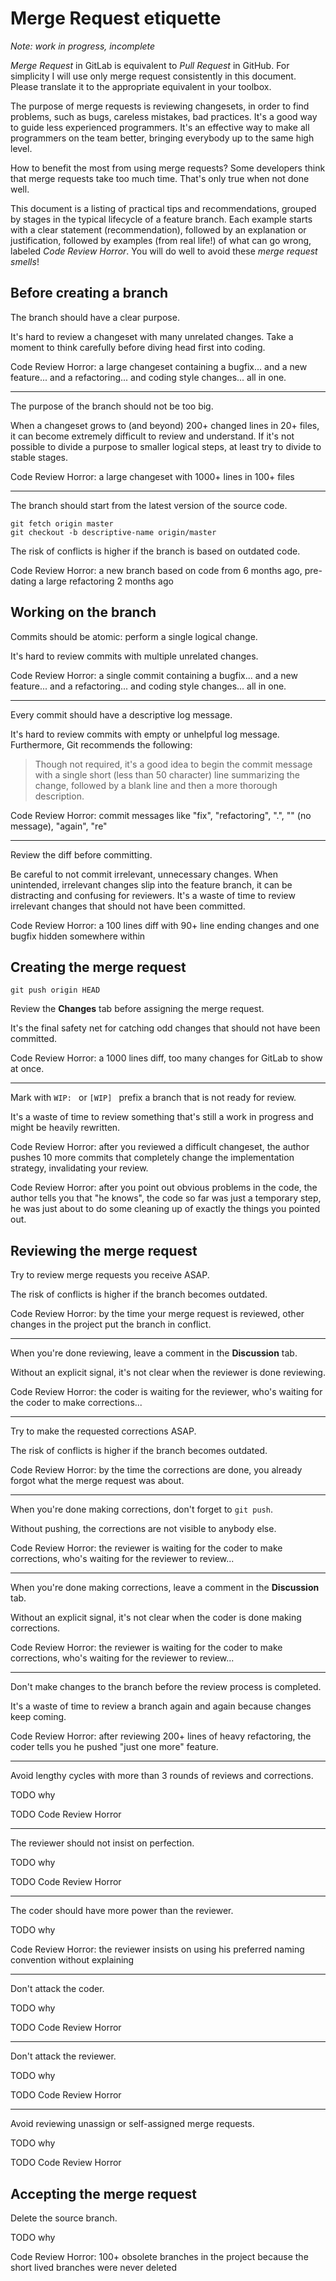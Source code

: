 Merge Request etiquette
=======================

*Note: work in progress, incomplete*

*Merge Request* in GitLab is equivalent to *Pull Request* in GitHub.
For simplicity I will use only merge request consistently in this document.
Please translate it to the appropriate equivalent in your toolbox.

The purpose of merge requests is reviewing changesets,
in order to find problems, such as bugs, careless mistakes, bad practices.
It's a good way to guide less experienced programmers.
It's an effective way to make all programmers on the team better,
bringing everybody up to the same high level.

How to benefit the most from using merge requests?
Some developers think that merge requests take too much time.
That's only true when not done well.

This document is a listing of practical tips and recommendations,
grouped by stages in the typical lifecycle of a feature branch.
Each example starts with a clear statement (recommendation),
followed by an explanation or justification,
followed by examples (from real life!) of what can go wrong,
labeled *Code Review Horror*.
You will do well to avoid these *merge request smells*!

Before creating a branch
------------------------

The branch should have a clear purpose.

It's hard to review a changeset with many unrelated changes.
Take a moment to think carefully before diving head first into coding.

Code Review Horror: a large changeset containing a bugfix... and a new feature... and a refactoring... and coding style changes... all in one.

---

The purpose of the branch should not be too big.

When a changeset grows to (and beyond) 200+ changed lines in 20+ files,
it can become extremely difficult to review and understand.
If it's not possible to divide a purpose to smaller logical steps,
at least try to divide to stable stages.

Code Review Horror: a large changeset with 1000+ lines in 100+ files

---

The branch should start from the latest version of the source code.

    git fetch origin master
    git checkout -b descriptive-name origin/master

The risk of conflicts is higher if the branch is based on outdated code.

Code Review Horror: a new branch based on code from 6 months ago, pre-dating a large refactoring 2 months ago

Working on the branch
---------------------

Commits should be atomic: perform a single logical change.

It's hard to review commits with multiple unrelated changes.

Code Review Horror: a single commit containing a bugfix... and a new feature... and a refactoring... and coding style changes... all in one.

---

Every commit should have a descriptive log message.

It's hard to review commits with empty or unhelpful log message.
Furthermore, Git recommends the following:

> Though not required, it's a good idea to begin the commit message with
> a single short (less than 50 character) line summarizing the change,
> followed by a blank line and then a more thorough description.

Code Review Horror: commit messages like "fix", "refactoring", ".", "" (no message), "again", "re"

---

Review the diff before committing.

Be careful to not commit irrelevant, unnecessary changes.
When unintended, irrelevant changes slip into the feature branch,
it can be distracting and confusing for reviewers.
It's a waste of time to review irrelevant changes that should not have been committed.

Code Review Horror: a 100 lines diff with 90+ line ending changes and one bugfix hidden somewhere within

Creating the merge request
--------------------------

    git push origin HEAD

Review the **Changes** tab before assigning the merge request.

It's the final safety net for catching odd changes that should not have been committed.

Code Review Horror: a 1000 lines diff, too many changes for GitLab to show at once.

---

Mark with `WIP: ` or `[WIP] ` prefix a branch that is not ready for review.

It's a waste of time to review something that's still a work in progress and might be heavily rewritten.

Code Review Horror: after you reviewed a difficult changeset, the author pushes 10 more commits that completely change the implementation strategy, invalidating your review.

Code Review Horror: after you point out obvious problems in the code, the author tells you that "he knows", the code so far was just a temporary step, he was just about to do some cleaning up of exactly the things you pointed out.

Reviewing the merge request
---------------------------

Try to review merge requests you receive ASAP.

The risk of conflicts is higher if the branch becomes outdated.

Code Review Horror: by the time your merge request is reviewed, other changes in the project put the branch in conflict.

---

When you're done reviewing, leave a comment in the **Discussion** tab.

Without an explicit signal, it's not clear when the reviewer is done reviewing.

Code Review Horror: the coder is waiting for the reviewer, who's waiting for the coder to make corrections...

---

Try to make the requested corrections ASAP.

The risk of conflicts is higher if the branch becomes outdated.

Code Review Horror: by the time the corrections are done, you already forgot what the merge request was about.

---

When you're done making corrections, don't forget to `git push`.

Without pushing, the corrections are not visible to anybody else.

Code Review Horror: the reviewer is waiting for the coder to make corrections, who's waiting for the reviewer to review...

---

When you're done making corrections, leave a comment in the **Discussion** tab.

Without an explicit signal, it's not clear when the coder is done making corrections.

Code Review Horror: the reviewer is waiting for the coder to make corrections, who's waiting for the reviewer to review...

---

Don't make changes to the branch before the review process is completed.

It's a waste of time to review a branch again and again because changes keep coming.

Code Review Horror: after reviewing 200+ lines of heavy refactoring, the coder tells you he pushed "just one more" feature.

---

Avoid lengthy cycles with more than 3 rounds of reviews and corrections.

TODO why

TODO Code Review Horror

---

The reviewer should not insist on perfection.

TODO why

TODO Code Review Horror

---

The coder should have more power than the reviewer.

TODO why

Code Review Horror: the reviewer insists on using his preferred naming convention without explaining

---

Don't attack the coder.

TODO why

TODO Code Review Horror

---

Don't attack the reviewer.

TODO why

TODO Code Review Horror

---

Avoid reviewing unassign or self-assigned merge requests.

TODO why

TODO Code Review Horror

Accepting the merge request
---------------------------

Delete the source branch.

TODO why

Code Review Horror: 100+ obsolete branches in the project because the short lived branches were never deleted

